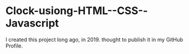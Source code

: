 # Clock-usiong-HTML--CSS--Javascript
I created this project long ago, in 2019. thought to publish it in my GitHub Profile.
